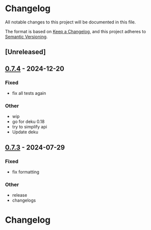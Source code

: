 # Changelog
All notable changes to this project will be documented in this file.

The format is based on [Keep a Changelog](https://keepachangelog.com/en/1.0.0/),
and this project adheres to [Semantic Versioning](https://semver.org/spec/v2.0.0.html).

## [Unreleased]

## [0.7.4](https://github.com/vhdirk/dash7-rs/compare/dash7-cli-v0.7.3...dash7-cli-v0.7.4) - 2024-12-20

### Fixed

- fix all tests again

### Other

- wip
- go for deku 0.18
- try to simplify api
- Update deku

## [0.7.3](https://github.com/vhdirk/dash7-rs/compare/dash7-cli-v0.7.2...dash7-cli-v0.7.3) - 2024-07-29

### Fixed
- fix formatting

### Other
- release
- changelogs
# Changelog